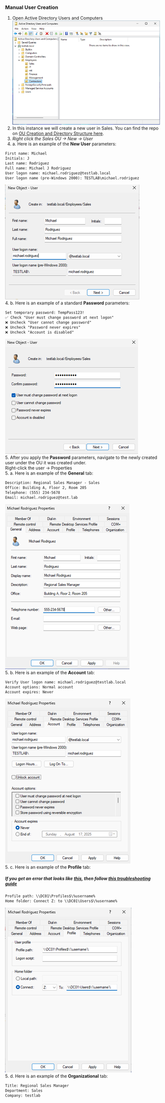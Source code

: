 ### Manual User Creation
1. Open Active Directory Users and Computers
![ADUC pic](https://github.com/nickbruggen90/LabsVol8021Q/blob/main/Project%201.1%3A%20Active%20Directory%20and%20Windows%2010%20Integration/Images2/Screenshot%202025-07-18%20090405.png)
2. In this instance we will create a new user in Sales. You can find the repo on [OU Creation and Directory Structure here](https://github.com/nickbruggen90/LabsVol8021Q/blob/main/Project%201.1:%20Active%20Directory%20and%20Windows%2010%20Integration/Creating%20OU%20Directory%20Structure.md).
3. *Right click the Sales OU → New → User*  
4. a. Here is an example of the **New User** parameters:
```
First name: Michael
Initials: J 
Last name: Rodriguez 
Full name: Michael J Rodriguez 
User logon name: michael.rodriguez@testlab.local 
User logon name (pre-Windows 2000): TESTLAB\michael.rodriguez
```
![new user pic](https://github.com/nickbruggen90/LabsVol8021Q/blob/main/Project%201.1%3A%20Active%20Directory%20and%20Windows%2010%20Integration/Images2/Screenshot%202025-07-18%20095427.png)  
4. b. Here is an example of a standard **Password** parameters:
```
Set temporary password: TempPass123!
✅ Check "User must change password at next logon"
❌ Uncheck "User cannot change password"
❌ Uncheck "Password never expires"
❌ Uncheck "Account is disabled"
```
![passwords](https://github.com/nickbruggen90/LabsVol8021Q/blob/main/Project%201.1%3A%20Active%20Directory%20and%20Windows%2010%20Integration/Images2/Screenshot%202025-07-18%20095443.png)  
5. After you apply the **Password** parameters, navigate to the newly created user under the OU it was created under.  
Right-click the user → Properties  
5. a. Here is an example of the **General** tab:
```
Description: Regional Sales Manager - Sales
Office: Building A, Floor 2, Room 205
Telephone: (555) 234-5678
Email: michael.rodriguez@test.lab
```
![general tab](https://github.com/nickbruggen90/LabsVol8021Q/blob/main/Project%201.1%3A%20Active%20Directory%20and%20Windows%2010%20Integration/Images2/Screenshot%202025-07-18%20095536.png)  
5. b. Here is an example of the **Account** tab:
```
Verify User logon name: michael.rodriguez@testlab.local
Account options: Normal account
Account expires: Never
```
![account tab](https://github.com/nickbruggen90/LabsVol8021Q/blob/main/Project%201.1%3A%20Active%20Directory%20and%20Windows%2010%20Integration/Images2/Screenshot%202025-07-18%20095701.png)  
5. c. Here is an example of the **Profile** tab:  
##### *If you get an error that looks like [this](https://github.com/nickbruggen90/LabsVol8021Q/blob/main/Project%201.1%3A%20Active%20Directory%20and%20Windows%2010%20Integration/Images2/Screenshot%202025-07-18%20110507.png), then follow [this troubleshooting guide](https://github.com/nickbruggen90/LabsVol8021Q/blob/main/Project%201.1:%20Active%20Directory%20and%20Windows%2010%20Integration/Quickguides/Quickguide:%20Fixing%20Network%20Share%20Permissions_.md)*
```
Profile path: \\DC01\Profiles$\%username%
Home folder: Connect Z: to \\DC01\Users$\%username%
```
![profile tab](https://github.com/nickbruggen90/LabsVol8021Q/blob/main/Project%201.1%3A%20Active%20Directory%20and%20Windows%2010%20Integration/Images2/Screenshot%202025-07-18%20102423.png)  
5. d. Here is an example of the **Organizational** tab:
```
Title: Regional Sales Manager
Department: Sales
Company: testlab
```
